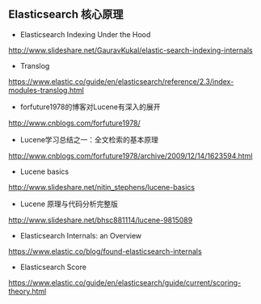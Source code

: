 ## Elasticsearch 核心原理

* Elasticsearch Indexing Under the Hood

http://www.slideshare.net/GauravKukal/elastic-search-indexing-internals

* Translog

https://www.elastic.co/guide/en/elasticsearch/reference/2.3/index-modules-translog.html

* forfuture1978的博客对Lucene有深入的展开

http://www.cnblogs.com/forfuture1978/

* Lucene学习总结之一：全文检索的基本原理

http://www.cnblogs.com/forfuture1978/archive/2009/12/14/1623594.html

* Lucene basics

http://www.slideshare.net/nitin_stephens/lucene-basics

* Lucene 原理与代码分析完整版

http://www.slideshare.net/bhsc881114/lucene-9815089

* Elasticsearch Internals: an Overview

https://www.elastic.co/blog/found-elasticsearch-internals

* Elasticsearch Score

https://www.elastic.co/guide/en/elasticsearch/guide/current/scoring-theory.html
